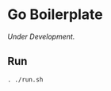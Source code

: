 # Go Boilerplate

*Under Development.*

<!-- ## Building image

```
docker build -t go-boilerplate .
```

## Run Docker image

```
docker run -p 8000:8080 --name go-boilerplate-container go-boilerplate
```

## Stop the container

```
docker stop [id of the container]
``` -->

## Run

```
. ./run.sh
```
